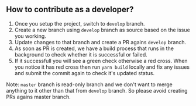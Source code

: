 
How to contribute as a developer?
--

1. Once you setup the project, switch to `develop` branch. 
2. Create a new branch using `develop` branch as source based on the issue you working. 
3. Update changes to that branch and create a PR agains `develop` branch. 
4. As soon as PR is created, we have a build process that runs in the background to check whether it is successful or failed.
5. If it successfull you will see a green check otherwise a red cross. When you notice it has red cross then run `yarn build` locally and fix any issues and submit the commit again to check it's updated status.



Note: `master` branch is read-only branch and we don't want to merge anything to it other than that from `develop` branch. So please avoid creating PRs agains master branch. 

